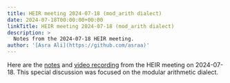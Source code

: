 ```yaml
---
title: HEIR meeting 2024-07-18 (mod_arith dialect)
date: 2024-07-18T00:00:00+00:00
linkTitle: HEIR meeting 2024-07-18 (mod_arith dialect)
description: >
  Notes from the 2024-07-18 HEIR meeting.
author: '[Asra Ali](https://github.com/asraa)'
---
```


Here are the
[notes](https://docs.google.com/document/d/1o2-I03DJtNJQDupSHn8LtOXLmxsd3WO1fjvqLbT-SIc/edit?usp=sharing)
and
[video recording](https://drive.google.com/file/d/1bCMuuKnBVf6HP7R2SiZgo1C1vsG6FzF2/view?usp=sharing)
from the HEIR meeting on 2024-07-18. This special discussion was focused on the
modular arithmetic dialect.
